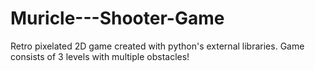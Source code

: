 # Muricle---Shooter-Game
Retro pixelated 2D game created with python's external libraries. Game consists of 3 levels with multiple obstacles!
